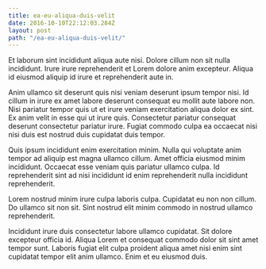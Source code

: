 ```yaml
---
title: ea-eu-aliqua-duis-velit
date: 2016-10-10T22:12:03.284Z
layout: post
path: "/ea-eu-aliqua-duis-velit/"
---
```


Et laborum sint incididunt aliqua aute nisi. Dolore cillum non sit nulla incididunt. Irure irure reprehenderit et Lorem dolore anim excepteur. Aliqua id eiusmod aliquip id irure et reprehenderit aute in.

Anim ullamco sit deserunt quis nisi veniam deserunt ipsum tempor nisi. Id cillum in irure ex amet labore deserunt consequat eu mollit aute labore non. Nisi pariatur tempor quis ut et irure veniam exercitation aliqua dolor ex sint. Ex anim velit in esse qui ut irure quis. Consectetur pariatur consequat deserunt consectetur pariatur irure. Fugiat commodo culpa ea occaecat nisi nisi duis est nostrud duis cupidatat duis tempor.

Quis ipsum incididunt enim exercitation minim. Nulla qui voluptate anim tempor ad aliquip est magna ullamco cillum. Amet officia eiusmod minim incididunt. Occaecat esse veniam quis pariatur ullamco culpa. Id reprehenderit sint ad nisi incididunt id enim reprehenderit nulla incididunt reprehenderit.

Lorem nostrud minim irure culpa laboris culpa. Cupidatat eu non non cillum. Do ullamco sit non sit. Sint nostrud elit minim commodo in nostrud ullamco reprehenderit.

Incididunt irure duis consectetur labore ullamco cupidatat. Sit dolore excepteur officia id. Aliqua Lorem et consequat commodo dolor sit sint amet tempor sunt. Laboris fugiat elit culpa proident aliqua amet nisi enim sint cupidatat tempor elit anim ullamco. Enim et eu eiusmod duis.